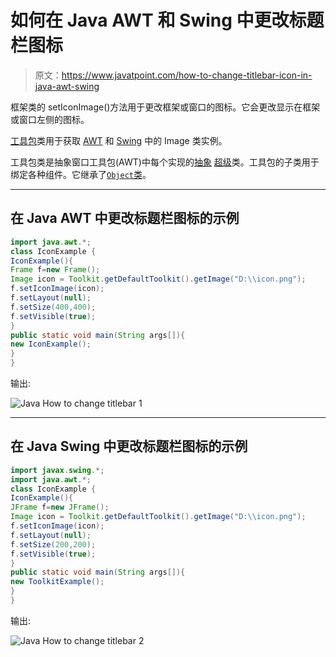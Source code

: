 # 如何在 Java AWT 和 Swing 中更改标题栏图标

> 原文：<https://www.javatpoint.com/how-to-change-titlebar-icon-in-java-awt-swing>

框架类的 setIconImage()方法用于更改框架或窗口的图标。它会更改显示在框架或窗口左侧的图标。

[工具包](java-awt-toolkit)类用于获取 [AWT](java-awt) 和 [Swing](java-swing) 中的 Image 类实例。

工具包类是抽象窗口工具包(AWT)中每个实现的[抽象](abstract-class-in-java) [超级](super-keyword)类。工具包的子类用于绑定各种组件。它继承了[`Object`类](object-class)。

* * *

## 在 Java AWT 中更改标题栏图标的示例

```java
import java.awt.*;   
class IconExample {   
IconExample(){   
Frame f=new Frame();   
Image icon = Toolkit.getDefaultToolkit().getImage("D:\\icon.png");  
f.setIconImage(icon);  
f.setLayout(null);   
f.setSize(400,400);   
f.setVisible(true);   
}   
public static void main(String args[]){   
new IconExample();   
}   
}  

```

输出:

![Java How to change titlebar 1](../img/736c1d3920c6e07ebf689c2b74bbcfc9.png)

* * *

## 在 Java Swing 中更改标题栏图标的示例

```java
import javax.swing.*;
import java.awt.*;
class IconExample { 
IconExample(){ 
JFrame f=new JFrame(); 
Image icon = Toolkit.getDefaultToolkit().getImage("D:\\icon.png");
f.setIconImage(icon);
f.setLayout(null); 
f.setSize(200,200); 
f.setVisible(true); 
} 
public static void main(String args[]){ 
new ToolkitExample(); 
} 
}

```

输出:

![Java How to change titlebar 2](../img/62ac66a8cffad61eaf990cf8d40c9aad.png)